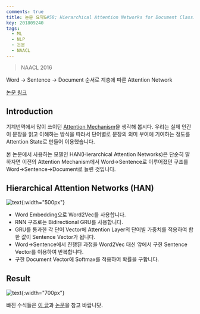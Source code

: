 ```yaml
---
comments: true
title: 논문 요약&#58; Hierarchical Attention Networks for Document Classification
key: 201809240
tags:
  - ML
  - NLP
  - 논문
  - NAACL
---
```


> NAACL 2016

Word -> Sentence -> Document 순서로 계층에 따른 Attention Network

<!--more-->

[논문 링크](https://www.cs.cmu.edu/~hovy/papers/16HLT-hierarchical-attention-networks.pdf)

## Introduction

기계번역에서 많이 쓰이던 [Attention Mechanism](http://rokrokss.com/post/2018/05/19/Effective-Approaches-to-Attention-based-Neural-Machine-Translation.html)을
생각해 봅시다. 우리는 실제 인간이 문장을 읽고 이해하는 방식을 따라서 단어별로 문장의 의미 부여에 기여하는 정도를 Attention State로 만들어 이용했습니다.

본 논문에서 사용하는 모델인 HAN(Hierarchical Attention Networks)은 단순히 말하자면 이전의 Attention Mechanism에서 Word->Sentence로 이루어졌던 구조를 Word->Sentence->Document로 늘린 것입니다.

## Hierarchical Attention Networks (HAN)

![text](https://raw.githubusercontent.com/q0115643/my_blog/master/assets/images/paper-summary/Yang-NAACL2016/1.png){:width="500px"}

- Word Embedding으로 Word2Vec를 사용합니다.
- RNN 구조로는 Bidirectional GRU를 사용합니다.
- GRU를 통과한 각 단어 Vector에 Attention Layer의 단어별 가중치를 적용하여 합한 값이 Sentence Vector가 됩니다.
- Word->Sentence에서 진행된 과정을 Word2Vec 대신 앞에서 구한 Sentence Vector를 이용하여 반복합니다.
- 구한 Document Vector에 Softmax를 적용하여 확률을 구합니다.

## Result

![text](https://raw.githubusercontent.com/q0115643/my_blog/master/assets/images/paper-summary/Yang-NAACL2016/2.png){:width="700px"}


빠진 수식들은 [이 글](https://rokrokss.com/post/2018/05/19/Effective-Approaches-to-Attention-based-Neural-Machine-Translation.html)과 [논문](https://www.cs.cmu.edu/~hovy/papers/16HLT-hierarchical-attention-networks.pdf)을 참고 바랍니닷.